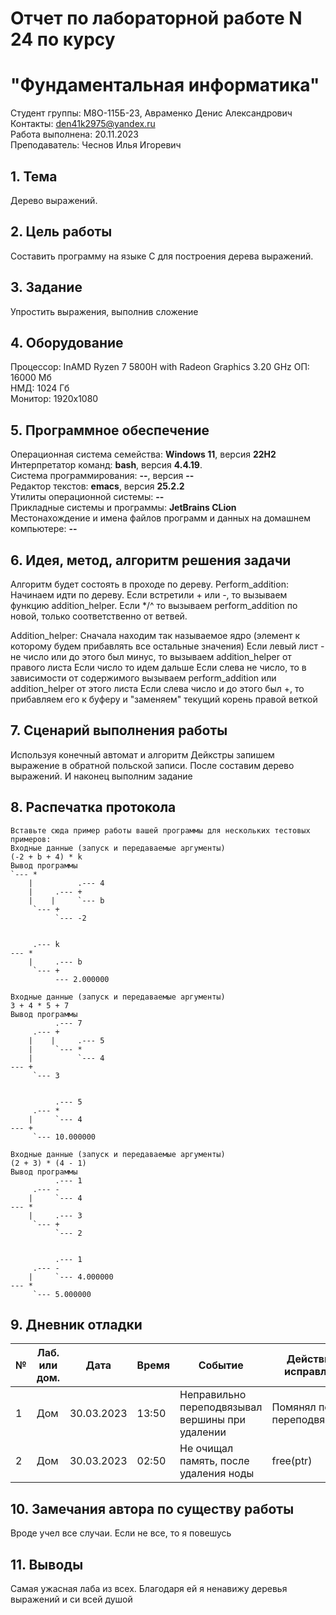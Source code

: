 # Отчет по лабораторной работе N 24 по курсу
# "Фундаментальная информатика"

Студент группы: M8О-115Б-23, Авраменко Денис Александрович\
Контакты: den41k2975@yandex.ru \
Работа выполнена: 20.11.2023\
Преподаватель: Чеснов Илья Игоревич

## 1. Тема

Дерево выражений.

## 2. Цель работы

Составить программу на языке C для построения дерева выражений.

## 3. Задание

Упростить выражения, выполнив сложение

## 4. Оборудование

Процессор: InAMD Ryzen 7 5800H with Radeon Graphics 3.20 GHz
ОП: 16000 Мб\
НМД: 1024 Гб\
Монитор: 1920x1080

## 5. Программное обеспечение

Операционная система семейства: **Windows 11**, версия **22H2**\
Интерпретатор команд: **bash**, версия **4.4.19**.\
Система программирования: **--**, версия **--**\
Редактор текстов: **emacs**, версия **25.2.2**\
Утилиты операционной системы: **--**\
Прикладные системы и программы: **JetBrains CLion**\
Местонахождение и имена файлов программ и данных на домашнем компьютере: **--**

## 6. Идея, метод, алгоритм решения задачи

Алгоритм будет состоять в проходе по дереву.
Perform_addition:
Начинаем идти по дереву. Если встретили + или -, то вызываем функцию addition_helper. Если */^ то вызываем perform_addition по новой, только соответственно от ветвей.

Addition_helper:
Сначала находим так называемое ядро (элемент к которому будем прибавлять все остальные значения)
Если левый лист - не число или до этого был минус, то вызываем addition_helper от правого листа
Если число то идем дальше
Если слева не число, то в зависимости от содержимого вызываем perform_addition или addition_helper от этого листа
Если слева число и до этого был +, то прибавляем его к буферу и "заменяем" текущий корень правой веткой
## 7. Сценарий выполнения работы

Используя конечный автомат и алгоритм Дейкстры запишем выражение в обратной польской записи. После составим дерево выражений. И наконец выполним задание


## 8. Распечатка протокола

```
Вставьте сюда пример работы вашей программы для нескольких тестовых примеров:
Входные данные (запуск и передаваемые аргументы)
(-2 + b + 4) * k
Вывод программы
`--- *
    |          .--- 4
    |     .--- +
    |    |     `--- b
     `--- +
          `--- -2


     .--- k
--- *
    |     .--- b
     `--- +
          --- 2.000000

Входные данные (запуск и передаваемые аргументы)
3 + 4 * 5 + 7
Вывод программы
          .--- 7
     .--- +
    |    |     .--- 5
    |     `--- *
    |          `--- 4
--- +
     `--- 3


          .--- 5
     .--- *
    |     `--- 4
--- +
     `--- 10.000000

Входные данные (запуск и передаваемые аргументы)
(2 + 3) * (4 - 1)
Вывод программы
          .--- 1
     .--- -
    |     `--- 4
--- *
    |     .--- 3
     `--- +
          `--- 2


          .--- 1
     .--- -
    |     `--- 4.000000
--- *
     `--- 5.000000
```

## 9. Дневник отладки

| № | Лаб. или дом. | Дата       | Время     | Событие                  | Действие по исправлению | Примечание  |
|---|---------------|------------|-----------|--------------------------|-------------------------|-------------|
|1  | Дом           | 30.03.2023 | 13:50     | Неправильно переподвязывал вершины при удалении    | Помянял порядок переподвязывания     | Частая ошибка|
|2  | Дом           | 30.03.2023 | 02:50     | Не очищал память, после удаления ноды | free(ptr)  | Забыл |

## 10. Замечания автора по существу работы

Вроде учел все случаи. Если не все, то я повешусь

## 11. Выводы

Самая ужасная лаба из всех. Благодаря ей я ненавижу деревья выражений и си всей душой

